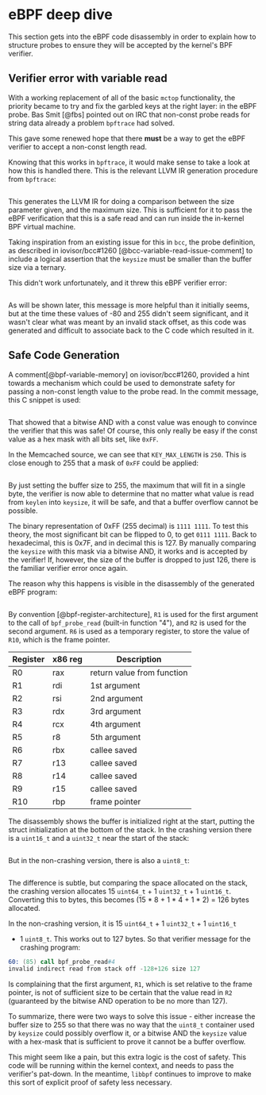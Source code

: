 # eBPF deep dive

This section gets into the eBPF code disassembly in order to explain how
to structure probes to ensure they will be accepted by the kernel's BPF
verifier.

## Verifier error with variable read

With a working replacement of all of the basic `mctop` functionality, the
priority became to try and fix the garbled keys at the right layer: in the
eBPF probe. Bas Smit [@fbs] pointed out on IRC that non-const probe reads for
string data already a problem `bpftrace` had solved.

This gave some renewed hope that there **must** be a way to get the eBPF
verifier to accept a non-const length read.

Knowing that this works in `bpftrace`, it would make sense to take a look at how
this is handled there. This is the relevant LLVM IR generation procedure from
`bpftrace`:

```{.cpp include=src/bpftrace/src/ast/codegen_llvm.cpp startLine=413 endLine=441}
```

This generates the LLVM IR for doing a comparison between the size parameter
given, and the maximum size. This is sufficient for it to pass the eBPF
verification that this is a safe read and can run inside the in-kernel
BPF virtual machine.

Taking inspiration from an existing issue for this in `bcc`, the probe
definition, as described in iovisor/bcc#1260 [@bcc-variable-read-issue-comment]
to include a logical assertion that the `keysize` must be smaller than the
buffer size via a ternary.

This didn't work unfortunately, and it threw this eBPF verifier error:

```{.gnuassembler include=src/ebpf-error.txt startLine=136 endLine=142}
```

As will be shown later, this message is more helpful than it initially seems,
but at the time these values of -80 and 255  didn't seem significant, and it
wasn't clear what was meant by an invalid stack offset, as this code was
generated and difficult to associate back to the C code which resulted in it.

## Safe Code Generation

A comment[@bpf-variable-memory] on iovisor/bcc#1260, provided a hint towards a
mechanism which could be used to demonstrate safety for passing a non-const
length value to the probe read. In the commit message, this C snippet is used:

```{.c include=src/kernel-safety.c}
```

That showed that a bitwise AND with a const value was enough to convince the
verifier that this was safe! Of course, this only really be easy if the const
value as a hex mask with all bits set, like `0xFF`.

In the Memcached source, we can see that `KEY_MAX_LENGTH` is `250`. This is
close enough to 255 that a mask of `0xFF` could be applied:

```{.c include=src/memcached/memcached.h startLine=39 endLine=40}
```

By just setting the buffer size to 255, the maximum that will fit in a single
byte, the verifier is now able to determine that no matter what value is read
from `keylen` into `keysize`, it will be safe, and that a buffer overflow
cannot be possible.

The binary representation of 0xFF (255 decimal) is `1111 1111`. To test this
theory, the most significant bit can be flipped to 0, to get `0111 1111`.
Back to hexadecimal, this is 0x7F, and in decimal this is 127. By manually
comparing the `keysize` with this mask via a bitwise AND, it works and is
accepted by the verifier! If, however, the size of the buffer is dropped to
just 126, there is the familiar verifier error once again.

The reason why this happens is visible in the disassembly of the generated eBPF
program:

```{.gnuassembler include=src/crashing.disasm startLine=65 endLine=70}
```

By convention [@bpf-register-architecture], `R1` is used for the first argument
to the call of `bpf_probe_read` (built-in function "4"), and `R2` is used for
the second argument. `R6` is used as a temporary register, to store the value
of `R10`, which is the frame pointer.

| Register | x86 reg | Description                   |
|----------|---------|-------------------------------|
| R0       | rax     |    return value from function |
| R1       | rdi     |    1st argument               |
| R2       | rsi     |    2nd argument               |
| R3       | rdx     |    3rd argument               |
| R4       | rcx     |    4th argument               |
| R5       | r8      |    5th argument               |
| R6       | rbx     |    callee saved               |
| R7       | r13     |    callee saved               |
| R8       | r14     |    callee saved               |
| R9       | r15     |    callee saved               |
| R10      | rbp     |    frame pointer              |

The disassembly shows the buffer is initialized right at the start, putting
the struct initialization at the bottom of the stack. In the crashing version
there is a `uint16_t` and a `uint32_t` near the start of the stack:

```{.gnuassembler include=src/crashing.disasm startLine=5 endLine=22}
```

But in the non-crashing version, there is also a `uint8_t`:

```{.gnuassembler include=src/noncrashing.disasm startLine=5 endLine=23}
```

The difference is subtle, but comparing the space allocated on the stack, the 
crashing version allocates 15 `uint64_t` + 1 `uint32_t` + 1 `uint16_t`.
Converting this to bytes, this becomes (15 * 8 + 1 * 4 + 1 * 2) = 126 bytes
allocated.

In the non-crashing version, it is 15 `uint64_t` + 1 `uint32_t` + 1 `uint16_t`
+ 1 `uint8_t`. This works out to 127 bytes. So that verifier message for the
crashing program:

```gnuassembler
60: (85) call bpf_probe_read#4
invalid indirect read from stack off -128+126 size 127
```

Is complaining that the first argument, `R1`, which is set relative to the
frame pointer, is not of sufficient size to be certain that the value read in
`R2` (guaranteed by the bitwise AND operation to be no more than 127).

To summarize, there were two ways to solve this issue - either increase the
buffer size to 255 so that there was no way that the `uint8_t` container used
by `keysize` could possibly overflow it, or a bitwise AND the `keysize` value
with a hex-mask that is sufficient to prove it cannot be a buffer overflow.

This might seem like a pain, but this extra logic is the cost of safety. This
code will be running within the kernel context, and needs to pass the
verifier's pat-down. In the meantime, `libbpf` continues to improve to make
this sort of explicit proof of safety less necessary.
